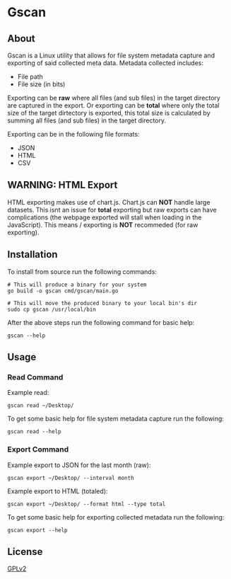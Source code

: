 
# Gscan

## About

Gscan is a Linux utility that allows for file system metadata capture and exporting of said collected meta data. Metadata collected includes:

- File path
- File size (in bits)

Exporting can be <strong>raw</strong> where all files (and sub files) in the target directory are captured in the export. Or exporting can be <strong>total</strong> where only the total size of the target dirtectory is exported, this total size is calculated by summing all files (and sub files) in the target directory.

Exporting can be in the following file formats:

- JSON
- HTML
- CSV

## WARNING: HTML Export

HTML exporting makes use of chart.js. Chart.js can <strong>NOT</strong> handle large datasets. This isnt an issue for <strong>total</strong> exporting but raw exports can have complications (the webpage exported will stall when loading in the JavaScript). This means / exporting is <strong>NOT</strong> recommeded (for raw exporting).

## Installation

To install from source run the following commands:

```
# This will produce a binary for your system
go build -o gscan cmd/gscan/main.go

# This will move the produced binary to your local bin's dir
sudo cp gscan /usr/local/bin
```

After the above steps run the following command for basic help:
```
gscan --help
```

## Usage

### Read Command

Example read:
```
gscan read ~/Desktop/
```

To get some basic help for file system metadata capture run the following:
```
gscan read --help
```

### Export Command

Example export to JSON for the last month (raw):
```
gscan export ~/Desktop/ --interval month
```

Example export to HTML (totaled):
```
gscan export ~/Desktop/ --format html --type total
```

To get some basic help for exporting collected metadata run the following:
```
gscan export --help
```

## License

[GPLv2](https://www.gnu.org/licenses/old-licenses/gpl-2.0.html)
